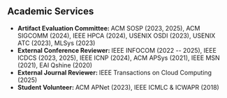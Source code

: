 ## Academic Services

- <strong>Artifact Evaluation Committee: </strong>ACM SOSP (2023, 2025), ACM SIGCOMM (2024), IEEE HPCA (2024), USENIX OSDI (2023), USENIX ATC (2023), MLSys (2023)
- <strong>External Conference Reviewer: </strong>IEEE INFOCOM (2022 -- 2025), IEEE ICDCS (2023, 2025), IEEE ICNP (2024), ACM APSys (2021), IEEE MSN (2021), EAI Qshine (2020)
- <strong>External Journal Reviewer: </strong>IEEE Transactions on Cloud Computing (2025)
- <strong>Student Volunteer: </strong>ACM APNet (2023), IEEE ICMLC & ICWAPR (2018)

<!-- <ul style="margin:0 0 5px;">
  <li><autocolor></autocolor></li>
  <li><autocolor><strong>External Reviewer: </strong>INFOCOM (2022, 2023, 2024), ICNP (2024), ICDCS (2023), APSys (2021), MSN (2021), Qshine (2020)</autocolor></li>
  <li><autocolor><strong>Student Volunteer: </strong>APNet (2023), ICMLC & ICWAPR (2018)</autocolor></li>
</ul> -->

<!-- <h4 style="margin:0 10px 0;">Conference Reviewers</h4>

<ul style="margin:0 0 5px;">
  <li><a href="http://cvpr2023.thecvf.com/"><autocolor>IEEE/CVF Conference on Computer Vision and Pattern Recognition (CVPR) 2021-2023</autocolor></a></li>
  <li><a href="http://iccv2021.thecvf.com/"><autocolor>IEEE/CVF International Conference on Computer Vision (ICCV) 2021</autocolor></a></li>
  <li><a href="https://eccv2022.ecva.net/"><autocolor>European Conference on Computer Vision (ECCV) 2022</autocolor></a></li>
</ul>

<h4 style="margin:0 10px 0;">Artifact Evaluation Committee</h4>

<ul style="margin:0 0 20px;">
  <li><autocolor>HPCA (2024), </autocolor></li>
</ul>

<h4 style="margin:0 10px 0;">External Conference Reviewer</h4>

<ul style="margin:0 0 20px;">
  <li><a href="https://conferences.sigcomm.org/events/apnet2023/"><autocolor>Asia-Pacific Workshop on Networking (APNet), 2023</autocolor></a></li>
  <li><a href="https://www.icmlc.com"><autocolor>International Conference on Machine Learning and Cybernetics (ICMLC) and International Conference on Wavelet Analysis and Pattern Recognition (ICWAPR), 2018</autocolor></a></li>
</ul>

<h4 style="margin:0 10px 0;">Student Volunteer</h4>

<ul style="margin:0 0 20px;">
  <li><a href="https://conferences.sigcomm.org/events/apnet2023/"><autocolor>Asia-Pacific Workshop on Networking (APNet), 2023</autocolor></a></li>
  <li><a href="https://www.icmlc.com"><autocolor>International Conference on Machine Learning and Cybernetics (ICMLC) and International Conference on Wavelet Analysis and Pattern Recognition (ICWAPR), 2018</autocolor></a></li>
</ul>

<h4 style="margin:0 10px 0;">Journal Reviewers</h4>

<ul style="margin:0 0 20px;">
  <li><a href="https://www.computer.org/csdl/journal/tp"><autocolor>IEEE Transactions on Pattern Analysis and Machine Intelligence (TPAMI)</autocolor></a></li>
  <li><a href="https://www.springer.com/journal/11263"><autocolor>International Journal of Computer Vision (IJCV)</autocolor></a></li>
</ul> -->